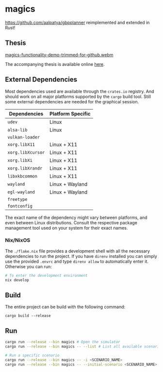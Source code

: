 # magics 

https://github.com/aalpatya/gbpplanner reimplemented and extended in Rust!

## Thesis
[magics-functionality-demo-trimmed-for-github.webm](https://github.com/user-attachments/assets/8f5d0db6-dd2c-41a3-9a12-4ccddf80d4f3)

The accompanying thesis is available online [here](https://drive.google.com/file/d/12g-7bqcy_yfkZdpKzxQAErayFJQhu4sE/view?usp=sharing).

## External Dependencies

Most dependencies used are available through the `crates.io` registry. And should work on all major platforms supported by the `cargo` build tool. Still some external dependencies are needed for the graphical session.

| Dependencies | Platform Specific |
|--------------|----------|
| `udev` | Linux |
| `alsa-lib` | Linux |
| `vulkan-loader` |  |
| `xorg.libX11` | Linux + X11 |
| `xorg.libXcursor` | Linux + X11 |
| `xorg.libXi` | Linux + X11 |
| `xorg.libXrandr` | Linux + X11 |
| `libxkbcommon` | Linux + X11 |
| `wayland` | Linux + Wayland |
| `egl-wayland` | Linux + Wayland |
| `freetype` | |
| `fontconfig` |  |

The exact name of the dependency might vary between platforms, and even between Linux distributions. Consult the respective package management tool used on your system for their exact names.


### Nix/NixOS

The `./flake.nix` file provides a development shell with all the necessary dependencies to run the project. If you have `direnv` installed you can simply use the provided `.envrc` and type `direnv allow` to automatically enter it. Otherwise you can run:

```sh
# To enter the development environment
nix develop
```

## Build

The entire project can be build with the following command:

```
cargo build --release
```

## Run


```sh
cargo run --release --bin magics # Open the simulator
cargo run --release --bin magics -- --list # List all available scenarios

# Run a specific scenario
cargo run --release --bin magics -- -i <SCENARIO_NAME>
cargo run --release --bin magics -- --initial-scenario <SCENARIO_NAME>
```
